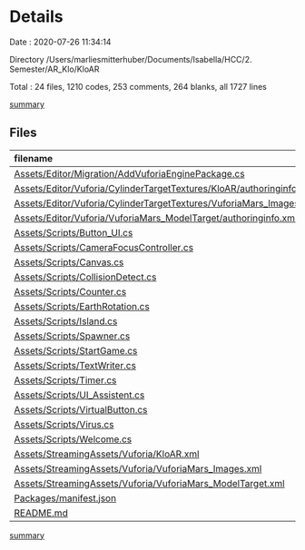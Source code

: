 # Details

Date : 2020-07-26 11:34:14

Directory /Users/marliesmitterhuber/Documents/Isabella/HCC/2. Semester/AR_Klo/KloAR

Total : 24 files,  1210 codes, 253 comments, 264 blanks, all 1727 lines

[summary](results.md)

## Files
| filename | language | code | comment | blank | total |
| :--- | :--- | ---: | ---: | ---: | ---: |
| [Assets/Editor/Migration/AddVuforiaEnginePackage.cs](/Assets/Editor/Migration/AddVuforiaEnginePackage.cs) | C# | 158 | 0 | 55 | 213 |
| [Assets/Editor/Vuforia/CylinderTargetTextures/KloAR/authoringinfo.xml](/Assets/Editor/Vuforia/CylinderTargetTextures/KloAR/authoringinfo.xml) | XML | 6 | 0 | 1 | 7 |
| [Assets/Editor/Vuforia/CylinderTargetTextures/VuforiaMars_Images/authoringinfo.xml](/Assets/Editor/Vuforia/CylinderTargetTextures/VuforiaMars_Images/authoringinfo.xml) | XML | 6 | 0 | 1 | 7 |
| [Assets/Editor/Vuforia/VuforiaMars_ModelTarget/authoringinfo.xml](/Assets/Editor/Vuforia/VuforiaMars_ModelTarget/authoringinfo.xml) | XML | 13 | 0 | 7 | 20 |
| [Assets/Scripts/Button_UI.cs](/Assets/Scripts/Button_UI.cs) | C# | 155 | 23 | 27 | 205 |
| [Assets/Scripts/CameraFocusController.cs](/Assets/Scripts/CameraFocusController.cs) | C# | 23 | 14 | 10 | 47 |
| [Assets/Scripts/Canvas.cs](/Assets/Scripts/Canvas.cs) | C# | 15 | 9 | 6 | 30 |
| [Assets/Scripts/CollisionDetect.cs](/Assets/Scripts/CollisionDetect.cs) | C# | 18 | 10 | 7 | 35 |
| [Assets/Scripts/Counter.cs](/Assets/Scripts/Counter.cs) | C# | 23 | 14 | 7 | 44 |
| [Assets/Scripts/EarthRotation.cs](/Assets/Scripts/EarthRotation.cs) | C# | 17 | 16 | 6 | 39 |
| [Assets/Scripts/Island.cs](/Assets/Scripts/Island.cs) | C# | 10 | 10 | 3 | 23 |
| [Assets/Scripts/Spawner.cs](/Assets/Scripts/Spawner.cs) | C# | 49 | 16 | 7 | 72 |
| [Assets/Scripts/StartGame.cs](/Assets/Scripts/StartGame.cs) | C# | 139 | 27 | 28 | 194 |
| [Assets/Scripts/TextWriter.cs](/Assets/Scripts/TextWriter.cs) | C# | 122 | 25 | 23 | 170 |
| [Assets/Scripts/Timer.cs](/Assets/Scripts/Timer.cs) | C# | 48 | 17 | 12 | 77 |
| [Assets/Scripts/UI_Assistent.cs](/Assets/Scripts/UI_Assistent.cs) | C# | 111 | 23 | 21 | 155 |
| [Assets/Scripts/VirtualButton.cs](/Assets/Scripts/VirtualButton.cs) | C# | 49 | 12 | 7 | 68 |
| [Assets/Scripts/Virus.cs](/Assets/Scripts/Virus.cs) | C# | 101 | 20 | 18 | 139 |
| [Assets/Scripts/Welcome.cs](/Assets/Scripts/Welcome.cs) | C# | 39 | 17 | 7 | 63 |
| [Assets/StreamingAssets/Vuforia/KloAR.xml](/Assets/StreamingAssets/Vuforia/KloAR.xml) | XML | 7 | 0 | 1 | 8 |
| [Assets/StreamingAssets/Vuforia/VuforiaMars_Images.xml](/Assets/StreamingAssets/Vuforia/VuforiaMars_Images.xml) | XML | 24 | 0 | 1 | 25 |
| [Assets/StreamingAssets/Vuforia/VuforiaMars_ModelTarget.xml](/Assets/StreamingAssets/Vuforia/VuforiaMars_ModelTarget.xml) | XML | 13 | 0 | 7 | 20 |
| [Packages/manifest.json](/Packages/manifest.json) | JSON | 54 | 0 | 1 | 55 |
| [README.md](/README.md) | Markdown | 10 | 0 | 1 | 11 |

[summary](results.md)